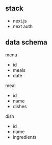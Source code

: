 
## stack

- next.js
- next auth

## data schema

menu

- id
- meals
- date

meal

- id
- name
- dishes

dish

- id
- name
- ingredients
